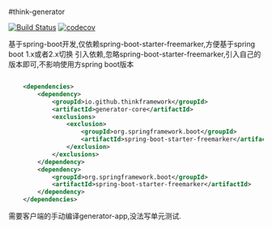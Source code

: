 #think-generator

[![Build Status](https://travis-ci.org/think-projects/think-generator.svg?branch=master)](https://travis-ci.org/think-projects/think-framework)
[![codecov](https://codecov.io/gh/think-projects/think-generator/branch/master/graph/badge.svg?token=OTIN6XE7J6)](https://codecov.io/gh/think-projects/think-generator)

基于spring-boot开发,仅依赖spring-boot-starter-freemarker,方便基于spring boot 1.x或者2.x切换
引入依赖,忽略spring-boot-starter-freemarker,引入自己的版本即可,不影响使用方spring boot版本

```xml

    <dependencies>
        <dependency>
            <groupId>io.github.thinkframework</groupId>
            <artifactId>generator-core</artifactId>
            <exclusions>
                <exclusion>
                    <groupId>org.springframework.boot</groupId>
                    <artifactId>spring-boot-starter-freemarker</artifactId>
                </exclusion>
            </exclusions>
        </dependency>
        <dependency>
            <groupId>org.springframework.boot</groupId>
            <artifactId>spring-boot-starter-freemarker</artifactId>
        </dependency>
    </dependencies>
```

需要客户端的手动编译generator-app,没法写单元测试.